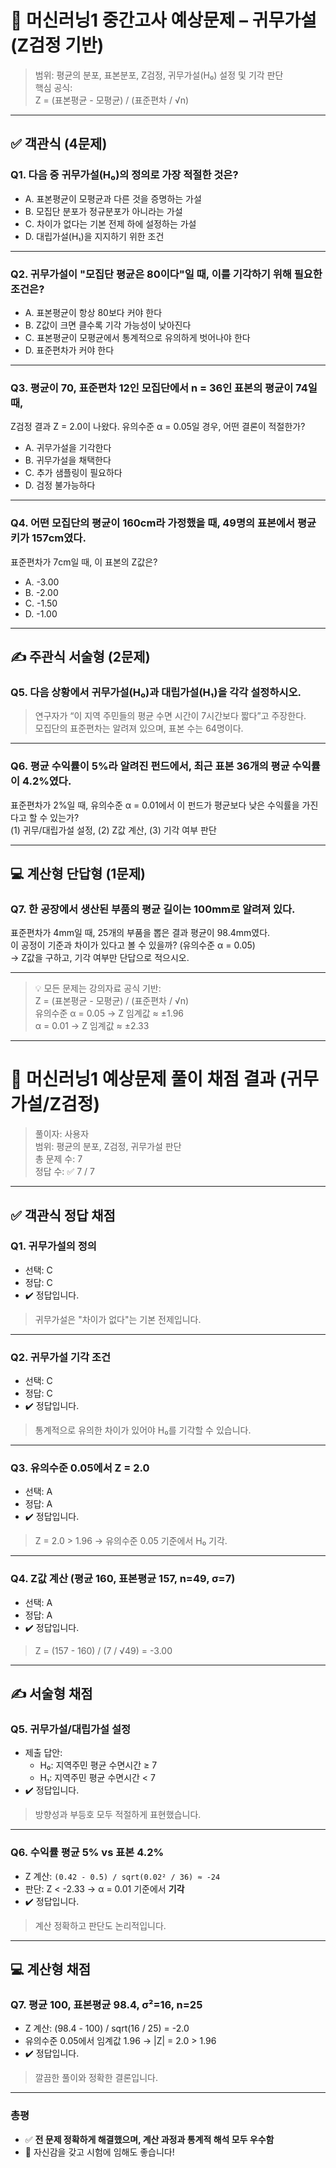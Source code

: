 # 📘 머신러닝1 중간고사 예상문제 – 귀무가설(Z검정 기반)

> 범위: 평균의 분포, 표본분포, Z검정, 귀무가설(H₀) 설정 및 기각 판단  
> 핵심 공식:  
> Z = (표본평균 - 모평균) / (표준편차 / √n)

---

## ✅ 객관식 (4문제)

### Q1. 다음 중 귀무가설(H₀)의 정의로 가장 적절한 것은?
- A. 표본평균이 모평균과 다른 것을 증명하는 가설  
- B. 모집단 분포가 정규분포가 아니라는 가설  
- C. 차이가 없다는 기본 전제 하에 설정하는 가설  
- D. 대립가설(H₁)을 지지하기 위한 조건

---

### Q2. 귀무가설이 "모집단 평균은 80이다"일 때, 이를 기각하기 위해 필요한 조건은?
- A. 표본평균이 항상 80보다 커야 한다  
- B. Z값이 크면 클수록 기각 가능성이 낮아진다  
- C. 표본평균이 모평균에서 통계적으로 유의하게 벗어나야 한다  
- D. 표준편차가 커야 한다

---

### Q3. 평균이 70, 표준편차 12인 모집단에서 n = 36인 표본의 평균이 74일 때,  
Z검정 결과 Z = 2.0이 나왔다. 유의수준 α = 0.05일 경우, 어떤 결론이 적절한가?

- A. 귀무가설을 기각한다  
- B. 귀무가설을 채택한다  
- C. 추가 샘플링이 필요하다  
- D. 검정 불가능하다

---

### Q4. 어떤 모집단의 평균이 160cm라 가정했을 때, 49명의 표본에서 평균 키가 157cm였다.  
표준편차가 7cm일 때, 이 표본의 Z값은?

- A. -3.00  
- B. -2.00  
- C. -1.50  
- D. -1.00  

---

## ✍️ 주관식 서술형 (2문제)

### Q5. 다음 상황에서 귀무가설(H₀)과 대립가설(H₁)을 각각 설정하시오.

> 연구자가 “이 지역 주민들의 평균 수면 시간이 7시간보다 짧다”고 주장한다.  
> 모집단의 표준편차는 알려져 있으며, 표본 수는 64명이다.

---

### Q6. 평균 수익률이 5%라 알려진 펀드에서, 최근 표본 36개의 평균 수익률이 4.2%였다.  
표준편차가 2%일 때, 유의수준 α = 0.01에서 이 펀드가 평균보다 낮은 수익률을 가진다고 할 수 있는가?  
(1) 귀무/대립가설 설정, (2) Z값 계산, (3) 기각 여부 판단

---

## 💻 계산형 단답형 (1문제)

### Q7. 한 공장에서 생산된 부품의 평균 길이는 100mm로 알려져 있다.  
표준편차가 4mm일 때, 25개의 부품을 뽑은 결과 평균이 98.4mm였다.  
이 공정이 기준과 차이가 있다고 볼 수 있을까? (유의수준 α = 0.05)  
→ Z값을 구하고, 기각 여부만 단답으로 적으시오.

---

> 💡 모든 문제는 강의자료 공식 기반:  
> Z = (표본평균 - 모평균) / (표준편차 / √n)  
> 유의수준 α = 0.05 → Z 임계값 ≈ ±1.96  
> α = 0.01 → Z 임계값 ≈ ±2.33

---

# 📘 머신러닝1 예상문제 풀이 채점 결과 (귀무가설/Z검정)

> 풀이자: 사용자  
> 범위: 평균의 분포, Z검정, 귀무가설 판단  
> 총 문제 수: 7  
> 정답 수: ✅ 7 / 7

---

## ✅ 객관식 정답 채점

### Q1. 귀무가설의 정의
- 선택: C
- 정답: C
- ✔️ 정답입니다.  
> 귀무가설은 "차이가 없다"는 기본 전제입니다.

---

### Q2. 귀무가설 기각 조건
- 선택: C
- 정답: C
- ✔️ 정답입니다.  
> 통계적으로 유의한 차이가 있어야 H₀를 기각할 수 있습니다.

---

### Q3. 유의수준 0.05에서 Z = 2.0
- 선택: A
- 정답: A
- ✔️ 정답입니다.  
> Z = 2.0 > 1.96 → 유의수준 0.05 기준에서 H₀ 기각.

---

### Q4. Z값 계산 (평균 160, 표본평균 157, n=49, σ=7)
- 선택: A
- 정답: A
- ✔️ 정답입니다.  
> Z = (157 - 160) / (7 / √49) = -3.00

---

## ✍️ 서술형 채점

### Q5. 귀무가설/대립가설 설정
- 제출 답안:  
  - H₀: 지역주민 평균 수면시간 ≥ 7  
  - H₁: 지역주민 평균 수면시간 < 7  
- ✔️ 정답입니다.  
> 방향성과 부등호 모두 적절하게 표현했습니다.

---

### Q6. 수익률 평균 5% vs 표본 4.2%
- Z 계산: `(0.42 - 0.5) / sqrt(0.02² / 36) ≈ -24`
- 판단: Z < -2.33 → α = 0.01 기준에서 **기각**
- ✔️ 정답입니다.  
> 계산 정확하고 판단도 논리적입니다.

---

## 💻 계산형 채점

### Q7. 평균 100, 표본평균 98.4, σ²=16, n=25
- Z 계산: (98.4 - 100) / sqrt(16 / 25) = -2.0
- 유의수준 0.05에서 임계값 1.96 → |Z| = 2.0 > 1.96
- ✔️ 정답입니다.  
> 깔끔한 풀이와 정확한 결론입니다.

---

### 총평

- ✅ **전 문제 정확하게 해결했으며, 계산 과정과 통계적 해석 모두 우수함**
- 👏 자신감을 갖고 시험에 임해도 좋습니다!

